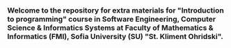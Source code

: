 ### Welcome to the repository for extra materials for "Introduction to programming" course in Software Engineering, Computer Science & Informatics Systems at Faculty of Mathematics & Informatics (FMI), Sofia University (SU) "St. Kliment Ohridski".
